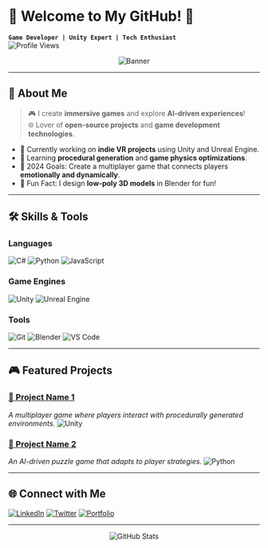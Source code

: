 # 🌟 Welcome to My GitHub! 🌟  
**`Game Developer | Unity Expert | Tech Enthusiast`**  
![Profile Views](https://komarev.com/ghpvc/?username=your-username&color=blueviolet&style=flat-square)  

<p align="center">
  <img src="https://github.com/your-username/your-repo-name/raw/main/assets/banner.png" alt="Banner" />
</p>

---

## 🚀 About Me  
> 🎮 I create **immersive games** and explore **AI-driven experiences**!  
> 🌐 Lover of **open-source projects** and **game development technologies**.

- 🔭 Currently working on **indie VR projects** using Unity and Unreal Engine.  
- 🌱 Learning **procedural generation** and **game physics optimizations**.  
- 🎯 2024 Goals: Create a multiplayer game that connects players **emotionally and dynamically**.  
- 🎨 Fun Fact: I design **low-poly 3D models** in Blender for fun!

---

## 🛠️ Skills & Tools  

### **Languages**
![C#](https://img.shields.io/badge/-C%23-239120?style=for-the-badge&logo=c-sharp&logoColor=white)
![Python](https://img.shields.io/badge/-Python-3776AB?style=for-the-badge&logo=python&logoColor=white)
![JavaScript](https://img.shields.io/badge/-JavaScript-F7DF1E?style=for-the-badge&logo=javascript&logoColor=black)

### **Game Engines**
![Unity](https://img.shields.io/badge/-Unity-000000?style=for-the-badge&logo=unity&logoColor=white)
![Unreal Engine](https://img.shields.io/badge/-Unreal%20Engine-313131?style=for-the-badge&logo=unreal-engine&logoColor=white)

### **Tools**
![Git](https://img.shields.io/badge/-Git-F05032?style=for-the-badge&logo=git&logoColor=white)
![Blender](https://img.shields.io/badge/-Blender-F5792A?style=for-the-badge&logo=blender&logoColor=white)
![VS Code](https://img.shields.io/badge/-VS%20Code-007ACC?style=for-the-badge&logo=visual-studio-code&logoColor=white)

---

## 🎮 Featured Projects  
### **[📘 Project Name 1](https://github.com/your-username/project1)**
_A multiplayer game where players interact with procedurally generated environments._
![Unity](https://img.shields.io/badge/-Unity-000000?style=for-the-badge&logo=unity&logoColor=white)

### **[📘 Project Name 2](https://github.com/your-username/project2)**
_An AI-driven puzzle game that adapts to player strategies._
![Python](https://img.shields.io/badge/-Python-3776AB?style=for-the-badge&logo=python&logoColor=white)

---

## 🌐 Connect with Me  

[![LinkedIn](https://img.shields.io/badge/-LinkedIn-0A66C2?style=for-the-badge&logo=linkedin&logoColor=white)](https://linkedin.com/in/your-profile)
[![Twitter](https://img.shields.io/badge/-Twitter-1DA1F2?style=for-the-badge&logo=twitter&logoColor=white)](https://twitter.com/your-profile)
[![Portfolio](https://img.shields.io/badge/-Portfolio-FF5722?style=for-the-badge&logo=aboutdotme&logoColor=white)](https://yourportfolio.com)

---

<p align="center">
  <img src="https://github-readme-stats.vercel.app/api?username=your-username&show_icons=true&theme=radical" alt="GitHub Stats" />
</p>

